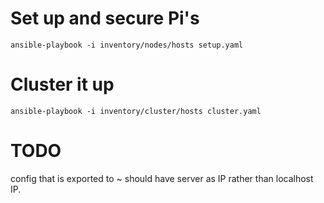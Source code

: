 # Set up and secure Pi's
```
ansible-playbook -i inventory/nodes/hosts setup.yaml
```

# Cluster it up
```
ansible-playbook -i inventory/cluster/hosts cluster.yaml
```

# TODO
config that is exported to ~ should have server as IP rather than localhost IP.